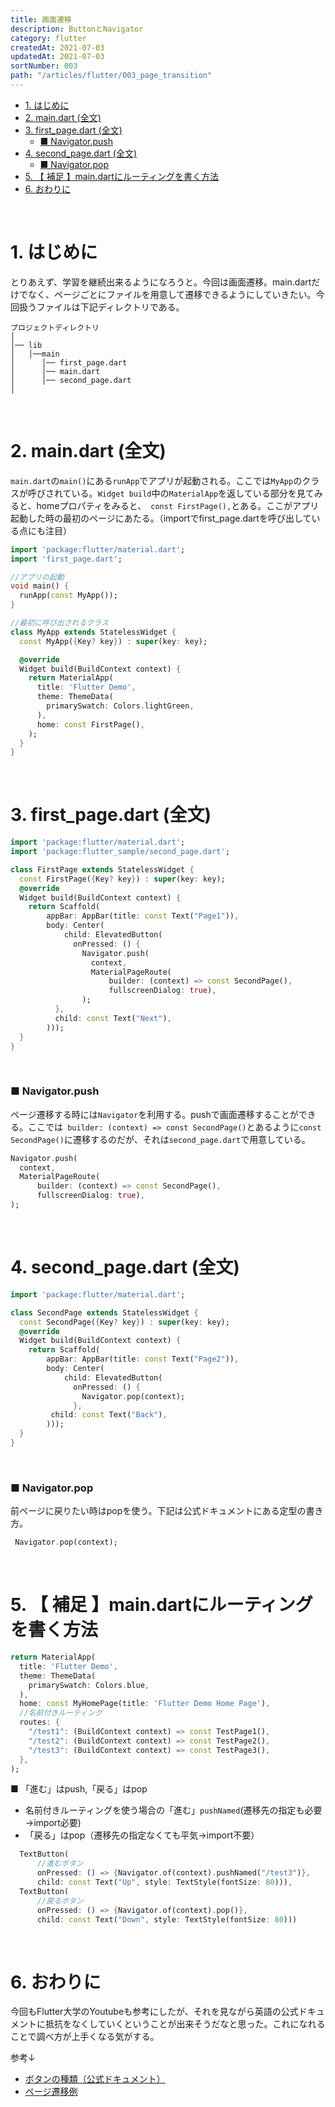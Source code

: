 ```yaml
---
title: 画面遷移
description: ButtonとNavigator
category: flutter
createdAt: 2021-07-03
updatedAt: 2021-07-03
sortNumber: 003
path: "/articles/flutter/003_page_transition"
---
```


<nuxt-content-wrapper>

- [1. はじめに](#1-はじめに)
- [2. main.dart (全文)](#2-maindart-全文)
- [3. first\_page.dart (全文)](#3-first_pagedart-全文)
    - [■ Navigator.push](#-navigatorpush)
- [4. second\_page.dart (全文)](#4-second_pagedart-全文)
    - [■ Navigator.pop](#-navigatorpop)
- [5. 【 補足 】main.dartにルーティングを書く方法](#5--補足-maindartにルーティングを書く方法)
- [6. おわりに](#6-おわりに)

<br>

# 1. はじめに
とりあえず、学習を継続出来るようになろうと。今回は画面遷移。main.dartだけでなく、ページごとにファイルを用意して遷移できるようにしていきたい。今回扱うファイルは下記ディレクトリである。

```
プロジェクトディレクトリ
│
│── lib
│   │──main
│      │── first_page.dart
│      │── main.dart
│      │── second_page.dart
│
```


<br>

# 2. main.dart (全文)
`main.dart`の`main()`にある`runApp`でアプリが起動される。ここでは`MyApp`のクラスが呼びされている。`Widget build`中の`MaterialApp`を返している部分を見てみると、homeプロパティをみると、` const FirstPage(),`とある。ここがアプリ起動した時の最初のページにあたる。（importでfirst_page.dartを呼び出している点にも注目）
```dart
import 'package:flutter/material.dart';
import 'first_page.dart';

//アプリの起動
void main() {
  runApp(const MyApp());
}

//最初に呼び出されるクラス
class MyApp extends StatelessWidget {
  const MyApp({Key? key}) : super(key: key);

  @override
  Widget build(BuildContext context) {
    return MaterialApp(
      title: 'Flutter Demo',
      theme: ThemeData(
        primarySwatch: Colors.lightGreen,
      ),
      home: const FirstPage(),
    );
  }
}
```

<br>

# 3. first_page.dart (全文)

```dart
import 'package:flutter/material.dart';
import 'package:flutter_sample/second_page.dart';

class FirstPage extends StatelessWidget {
  const FirstPage({Key? key}) : super(key: key);
  @override
  Widget build(BuildContext context) {
    return Scaffold(
        appBar: AppBar(title: const Text("Page1")),
        body: Center(
            child: ElevatedButton(
              onPressed: () {
                Navigator.push(
                  context,
                  MaterialPageRoute(
                      builder: (context) => const SecondPage(),
                      fullscreenDialog: true),
                );
          },
          child: const Text("Next"),
        )));
  }
}

```

<br>

### ■ Navigator.push

ページ遷移する時には`Navigator`を利用する。pushで画面遷移することができる。ここでは` builder: (context) => const SecondPage()`とあるように`const SecondPage()`に遷移するのだが、それは`second_page.dart`で用意している。

```dart
Navigator.push(
  context,
  MaterialPageRoute(
      builder: (context) => const SecondPage(),
      fullscreenDialog: true),
);
```

<br>

# 4. second_page.dart (全文)

```dart
import 'package:flutter/material.dart';

class SecondPage extends StatelessWidget {
  const SecondPage({Key? key}) : super(key: key);
  @override
  Widget build(BuildContext context) {
    return Scaffold(
        appBar: AppBar(title: const Text("Page2")),
        body: Center(
            child: ElevatedButton(
              onPressed: () {
                Navigator.pop(context);
              },
         child: const Text("Back"),
        )));
  }
}
```

<br>

### ■ Navigator.pop
前ページに戻りたい時はpopを使う。下記は公式ドキュメントにある定型の書き方。

```dart
 Navigator.pop(context);
```

<br>

# 5. 【 補足 】main.dartにルーティングを書く方法

```dart
return MaterialApp(
  title: 'Flutter Demo',
  theme: ThemeData(
    primarySwatch: Colors.blue,
  ),
  home: const MyHomePage(title: 'Flutter Demo Home Page'),
  //名前付きルーティング
  routes: {
    "/test1": (BuildContext context) => const TestPage1(),
    "/test2": (BuildContext context) => const TestPage2(),
    "/test3": (BuildContext context) => const TestPage3(),
  },
);
```

■ 「進む」はpush,「戻る」はpop
- 名前付きルーティングを使う場合の「進む」`pushNamed`(遷移先の指定も必要→import必要)
- 「戻る」はpop（遷移先の指定なくても平気→import不要）
```dart
  TextButton(
      //進むボタン
      onPressed: () => {Navigator.of(context).pushNamed("/test3")},
      child: const Text("Up", style: TextStyle(fontSize: 80))),
  TextButton(
      //戻るボタン
      onPressed: () => {Navigator.of(context).pop()},
      child: const Text("Down", style: TextStyle(fontSize: 80)))
```

<br>

# 6. おわりに
今回もFlutter大学のYoutubeも参考にしたが、それを見ながら英語の公式ドキュメントに抵抗をなくしていくということが出来そうだなと思った。これになれることで調べ方が上手くなる気がする。


参考↓
- [ボタンの種類（公式ドキュメント）](https://docs.flutter.dev/release/breaking-changes/buttons)
- [ページ遷移例](https://docs.flutter.dev/cookbook/navigation/navigation-basics)

</nuxt-content-wrapper>
